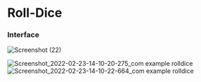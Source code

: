 # Roll-Dice
### Interface
![Screenshot (22)](https://user-images.githubusercontent.com/72918553/155288545-b1e0c67a-7a6e-4af1-9336-91b48663d666.png)

![Screenshot_2022-02-23-14-10-20-275_com example rolldice](https://user-images.githubusercontent.com/72918553/155286185-d54ba63c-ef45-42fe-8634-46a844c8ee4a.jpg)
![Screenshot_2022-02-23-14-10-22-664_com example rolldice](https://user-images.githubusercontent.com/72918553/155286672-e48c4151-f4ff-4560-b54c-f0920fc534cf.jpg)
